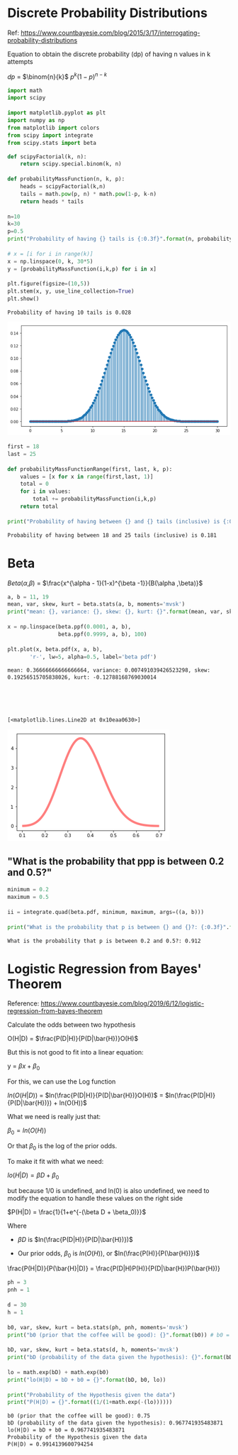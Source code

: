 
# Discrete Probability Distributions
Ref: https://www.countbayesie.com/blog/2015/3/17/interrogating-probability-distributions

Equation to obtain the discrete probability (dp) of having n values in k attempts

$dp$ $=$ $\binom{n}{k}$ $p^k(1-p)^{n-k}$


```python
import math
import scipy

import matplotlib.pyplot as plt
import numpy as np
from matplotlib import colors
from scipy import integrate
from scipy.stats import beta
```


```python
def scipyFactorial(k, n):
    return scipy.special.binom(k, n)

def probabilityMassFunction(n, k, p):
    heads = scipyFactorial(k,n)
    tails = math.pow(p, n) * math.pow(1-p, k-n)
    return heads * tails

n=10
k=30
p=0.5
print("Probability of having {} tails is {:0.3f}".format(n, probabilityMassFunction(n,k,p)))

# x = [i for i in range(k)]
x = np.linspace(0, k, 30*5)
y = [probabilityMassFunction(i,k,p) for i in x]

plt.figure(figsize=(10,5))
plt.stem(x, y, use_line_collection=True)
plt.show()
```

    Probability of having 10 tails is 0.028



![png](discrete_drobability_distributions_files/discrete_drobability_distributions_2_1.png)



```python
first = 18
last = 25

def probabilityMassFunctionRange(first, last, k, p):
    values = [x for x in range(first,last, 1)]
    total = 0
    for i in values:
        total += probabilityMassFunction(i,k,p)
    return total

print("Probability of having between {} and {} tails (inclusive) is {:0.3f}".format(first, last, probabilityMassFunctionRange(first, last, k, p)))
```

    Probability of having between 18 and 25 tails (inclusive) is 0.181


# Beta

$Beta$($\alpha$,$\beta$) = $\frac{x^{\alpha - 1}(1-x)^{\beta -1}}{B(\alpha ,\beta)}$


```python
a, b = 11, 19
mean, var, skew, kurt = beta.stats(a, b, moments='mvsk')
print("mean: {}, variance: {}, skew: {}, kurt: {}".format(mean, var, skew, kurt))

x = np.linspace(beta.ppf(0.0001, a, b),
                beta.ppf(0.9999, a, b), 100)

plt.plot(x, beta.pdf(x, a, b),
       'r-', lw=5, alpha=0.5, label='beta pdf')
```

    mean: 0.36666666666666664, variance: 0.007491039426523298, skew: 0.19256515705838026, kurt: -0.12788168769030014





    [<matplotlib.lines.Line2D at 0x10eaa0630>]




![png](discrete_drobability_distributions_files/discrete_drobability_distributions_5_2.png)


## "What is the probability that ppp is between 0.2 and 0.5?"


```python
minimum = 0.2
maximum = 0.5

ii = integrate.quad(beta.pdf, minimum, maximum, args=((a, b)))

print("What is the probability that p is between {} and {}?: {:0.3f}".format(minimum, maximum, ii[0]))
```

    What is the probability that p is between 0.2 and 0.5?: 0.912


# Logistic Regression from Bayes' Theorem

Reference: https://www.countbayesie.com/blog/2019/6/12/logistic-regression-from-bayes-theorem

Calculate the odds between two hypothesis

O(H|D) = $\frac{P(D|H)}{P(D|\bar{H})}O(H)$

But this is not good to fit into a linear equation:

y = $\beta x+ \beta_0$


For this, we can use the Log function

$ln(O(H|D))$ = $ln(\frac{P(D|H)}{P(D|\bar{H})}O(H))$ = $ln(\frac{P(D|H)}{P(D|\bar{H})}) + ln(O(H))$

What we need is really just that:

$\beta_0 = ln(O(H))$

Or that $\beta_0$ is the log of the prior odds. 

To make it fit with what we need:

$lo(H|D) = \beta D + \beta_0$

but because 1/0 is undefined, and ln(0) is also undefined, we need to modify the equation to handle these values on the right side

$P(H|D) = \frac{1}{1+e^{-(\beta D + \beta_0)}}$

Where 

* $\beta D$ is $ln(\frac{P(D|H)}{P(D|\bar{H})})$ 

* Our prior odds, $\beta_0$ is $ln(O(H))$, or $ln(\frac{P(H)}{P(\bar{H})})$



\frac{P(H|D)}{P(\bar{H}|D)} = \frac{P(D|H)P(H)}{P(D|\bar{H})P(\bar{H})}


```python
ph = 3
pnh = 1

d = 30
h = 1

b0, var, skew, kurt = beta.stats(ph, pnh, moments='mvsk')
print("b0 (prior that the coffee will be good): {}".format(b0)) # b0 = ln(p(h)/p(!h))

bD, var, skew, kurt = beta.stats(d, h, moments='mvsk')
print("bD (probability of the data given the hypothesis): {}".format(bD))

lo = math.exp(bD) + math.exp(b0)
print("lo(H|D) = bD + b0 = {}".format(bD, b0, lo))

print("Probability of the Hypothesis given the data")
print("P(H|D) = {}".format((1/(1+math.exp(-(lo))))))
```

    b0 (prior that the coffee will be good): 0.75
    bD (probability of the data given the hypothesis): 0.967741935483871
    lo(H|D) = bD + b0 = 0.967741935483871
    Probability of the Hypothesis given the data
    P(H|D) = 0.9914139600794254

